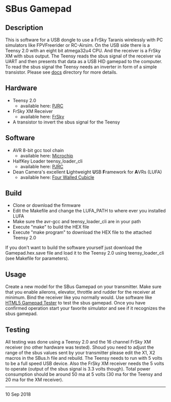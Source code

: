 # SBus Gamepad

## Description
This is software for a USB dongle to use a FrSky Taranis wirelessly with PC simulators like FPVFreerider or RC-Airsim. On the USB side there is a Teensy 2.0 with an eight bit atmega32u4 CPU. And the receiver is a FrSky XM with sbus output. The Teensy reads the sbus signal of the receiver via UART and then presents that data as a USB HID gamepad to the computer. To read the sbus signal the Teensy needs an inverter in form of a simple transistor. Please see <a href="https://github.com/macsleep/gamepad/tree/master/docs">docs</a> directory for more details.

## Hardware
* Teensy 2.0
	* available here: <a href="https://www.pjrc.com/">PJRC</a>
* FrSky XM Receiver
	* available here: <a href="https://www.frsky-rc.com/">FrSky</a>
* A transistor to invert the sbus signal for the Teensy

## Software
* AVR 8-bit gcc tool chain
	* available here: <a href="http://www.microchip.com/">Microchip</a>
* HalfKey Loader teensy_loader_cli
	* available here: <a href="https://www.pjrc.com/">PJRC</a>
* Dean Camera's excellent **L**ightweight **U**SB **F**ramework for **A**VRs (LUFA)
	* available here: <a href="http://www.fourwalledcubicle.com/">Four Walled Cubicle</a>

## Build
* Clone or download the firmware
* Edit the Makefile and change the LUFA_PATH to where ever you installed LUFA
* Make sure the avr-gcc and teensy_loader_cli are in your path
* Execute "make" to build the HEX file
* Execute "make program" to download the HEX file to the attached Teensy 2.0

If you don't want to build the software yourself just download the Gamepad.hex.save file and load it to the Teensy 2.0 using teensy_loader_cli (see Makefile for parameters).

## Usage
Create a new model for the SBus Gamepad on your transmitter. Make sure that you enable ailerons, elevator, throttle and rudder for the receiver at minimum. Bind the receiver like you normally would. Use software like <a href="http://html5gamepad.com">HTML5 Gamepad Tester</a> to test the sbus gamepad. Once you have confirmed operation start your favorite simulator and see if it recognizes the sbus gamepad.

## Testing

All testing was done using a Teensy 2.0 and the 16 channel FrSky XM receiver (no other hardware was tested). Shoud you need to adjust the range of the sbus values sent by your transmitter please edit the X1, X2 macros in the SBus.h file and rebuild. The Teensy needs to run with 5 volts to be a full speed USB device. Also the FrSky XM receiver needs the 5 volts to operate (output of the sbus signal is 3.3 volts though). Total power consumption should be around 50 ma at 5 volts (30 ma for the Teensy and 20 ma for the XM receiver).

---

10 Sep 2018